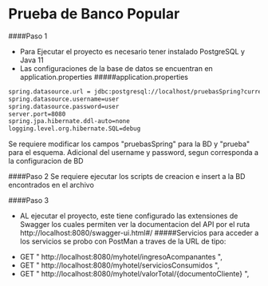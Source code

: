 # Prueba de Banco Popular
####Paso 1
- Para Ejecutar el proyecto es necesario tener instalado PostgreSQL y Java 11
- Las configuraciones de la base de datos se encuentran en application.properties
#####application.properties
```html
spring.datasource.url = jdbc:postgresql://localhost/pruebasSpring?currentSchema=prueba
spring.datasource.username=user
spring.datasource.password=user
server.port=8080
spring.jpa.hibernate.ddl-auto=none
logging.level.org.hibernate.SQL=debug
```

Se requiere modificar los campos "pruebasSpring" para la BD y "prueba" para el esquema. Adicional del username y password, segun corresponda a la configuracion de BD

####Paso 2
Se requiere ejecutar los scripts de creacion e insert a la BD encontrados en el archivo

####Paso 3
- AL ejecutar el proyecto, este tiene configurado las extensiones de Swagger los cuales permiten ver la documentacion del API por el ruta http://localhost:8080/swagger-ui.html#/
#####Servicios
para acceder a los servicios se probo con PostMan a traves de la URL de tipo:
* GET " http://localhost:8080/myhotel/ingresoAcompanantes ", 
* GET " http://localhost:8080/myhotel/serviciosConsumidos ", 
* GET " http://localhost:8080/myhotel/valorTotal/{documentoCliente} ", 

